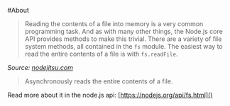 #About

>Reading the contents of a file into memory is a very common programming task. And as with many other things, the Node.js core API provides methods to make this trivial. There are a variety of file system methods, all contained in the `fs` module. The easiest way to read the entire contents of a file is with `fs.readFile`.

*Source: [nodejitsu.com](https://docs.nodejitsu.com/articles/file-system/how-to-read-files-in-nodejs)*


>Asynchronously reads the entire contents of a file.


Read more about it in the node.js api:
[https://nodejs.org/api/fs.html]()